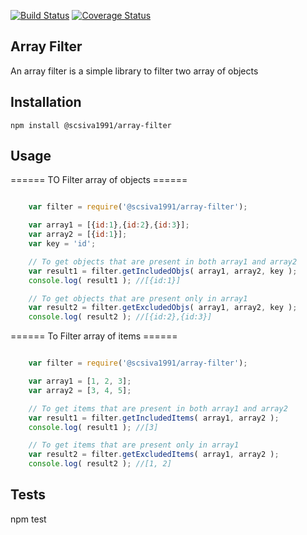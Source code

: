 [![Build Status](https://travis-ci.org/scsiva1991/array-filter.svg?branch=master)](https://travis-ci.org/scsiva1991/array-filter)
[![Coverage Status](https://coveralls.io/repos/github/scsiva1991/array-filter/badge.svg?branch=master)](https://coveralls.io/github/scsiva1991/array-filter?branch=master)

## Array Filter

An array filter is a simple library to filter two array of objects

## Installation

`npm install @scsiva1991/array-filter`

## Usage

====== TO Filter array of objects ======

```javascript

    var filter = require('@scsiva1991/array-filter');

    var array1 = [{id:1},{id:2},{id:3}];
    var array2 = [{id:1}];
    var key = 'id';

    // To get objects that are present in both array1 and array2
    var result1 = filter.getIncludedObjs( array1, array2, key );
    console.log( result1 ); //[{id:1}]

    // To get objects that are present only in array1
    var result2 = filter.getExcludedObjs( array1, array2, key );
    console.log( result2 ); //[{id:2},{id:3}]

```

====== To Filter array of items ======

```javascript

    var filter = require('@scsiva1991/array-filter');

    var array1 = [1, 2, 3];
    var array2 = [3, 4, 5];

    // To get items that are present in both array1 and array2
    var result1 = filter.getIncludedItems( array1, array2 );
    console.log( result1 ); //[3]

    // To get items that are present only in array1
    var result2 = filter.getExcludedItems( array1, array2 );
    console.log( result2 ); //[1, 2]

```

## Tests

npm test
